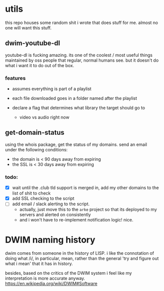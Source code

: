# utils
this repo houses some random shit i wrote that does stuff for me. almost no one will want this stuff.

## dwim-youtube-dl
youtube-dl is fucking amazing. its one of the coolest / most useful things maintained by oss people that regular, normal humans see. but it doesn't do what i want it to do out of the box.

### features
- assumes everything is part of a playlist
- each file downloaded goes in a folder named after the playlist

- declare a flag that determines what library the target should go to
  - video vs audio right now
  
## get-domain-status
using the whois package, get the status of my domains. send an email under the following conditions:
- the domain is < 90 days away from expiring
- the SSL is < 30 days away from expiring

### todo:
- [X] wait until the .club tld support is merged in, add my other domains to the list of shit to check
- [X] add SSL checking to the script
- [ ] add email / slack alerting to the script.
  - actually, just move this to the `arke` project so that its deployed to my servers and alerted on consistently
  - and i won't have to re-implement notification logic! nice.

# DWIM naming history

dwim comes from someone in the history of LISP. i like the connotation of doing what /i/, in particular, mean, rather than the general 'try and figure out what i mean' that it has in history.

besides, based on the critics of the DWIM system i feel like my interpretation is more accurate anyway.
https://en.wikipedia.org/wiki/DWIM#Software
